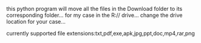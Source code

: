﻿this python program will move all the files in the Download folder to its corresponding folder...
for my case in the R:// drive...
change the drive location for your case...

currently supported file extensions:txt,pdf,exe,apk,jpg,ppt,doc,mp4,rar,png
